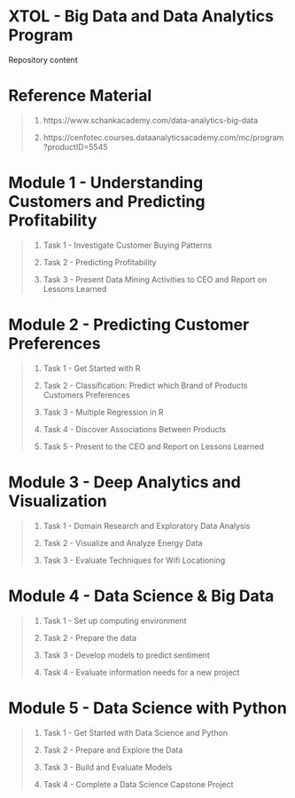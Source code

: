 # XTOL - Big Data and Data Analytics Program
Repository content

# Reference Material
><ol>
>    <li><p>https://www.schankacademy.com/data-analytics-big-data</p></li>
>    <li><p>https://cenfotec.courses.dataanalyticsacademy.com/mc/program?productID=5545</p></li>
></ol>

# Module 1 - Understanding Customers and Predicting Profitability
><ol>
>    <li><p>Task 1 - Investigate Customer Buying Patterns</p></li>
>    <li><p>Task 2 - Predicting Profitability</p></li>
>    <li><p>Task 3 - Present Data Mining Activities to CEO and Report on Lessons Learned</p></li>
></ol>

# Module 2 - Predicting Customer Preferences
><ol>
>    <li><p>Task 1 - Get Started with R</p></li>
>    <li><p>Task 2 - Classification: Predict which Brand of Products Customers Preferences</p></li>
>    <li><p>Task 3 - Multiple Regression in R</p></li>
>    <li><p>Task 4 - Discover Associations Between Products</p></li>
>    <li><p>Task 5 - Present to the CEO and Report on Lessons Learned</p></li>
></ol>

# Module 3 - Deep Analytics and Visualization
><ol>
>    <li><p>Task 1 - Domain Research and Exploratory Data Analysis</p></li>
>    <li><p>Task 2 - Visualize and Analyze Energy Data</p></li>
>    <li><p>Task 3 - Evaluate Techniques for Wifi Locationing</p></li>
></ol>

# Module 4 - Data Science & Big Data
><ol>
>    <li><p>Task 1 - Set up computing environment</p></li>
>    <li><p>Task 2 - Prepare the data</p></li>
>    <li><p>Task 3 - Develop models to predict sentiment</p></li>
>    <li><p>Task 4 - Evaluate information needs for a new project</p></li>
></ol>

# Module 5 - Data Science with Python
><ol>
>    <li><p>Task 1 - Get Started with Data Science and Python</p></li>
>    <li><p>Task 2 - Prepare and Explore the Data</p></li>
>    <li><p>Task 3 - Build and Evaluate Models</p></li>
>    <li><p>Task 4 - Complete a Data Science Capstone Project</p></li>
></ol>
